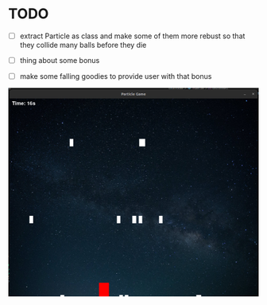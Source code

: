 # TODO

- [ ] extract Particle as class and make some of them more rebust so that they collide many balls before they die

- [ ] thing about some bonus

- [ ] make some falling goodies to provide user with that bonus



<img src="game.png" />